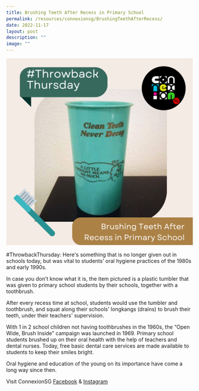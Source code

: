 ```yaml
---
title: Brushing Teeth After Recess in Primary School
permalink: /resources/connexionsg/BrushingTeethAfterRecess/
date: 2022-11-17
layout: post
description: ""
image: ""
---
```

![](/images/connexionsg/2022/Brushing%20Teeth%20After%20Recess%20in%20Primary%20School.png)

#ThrowbackThursday: Here's something that is no longer given out in schools today, but was vital to students’ oral hygiene practices of the 1980s and early 1990s.

In case you don't know what it is, the item pictured is a plastic tumbler that was given to primary school students by their schools, together with a toothbrush.

After every recess time at school, students would use the tumbler and toothbrush, and squat along their schools' longkangs (drains) to brush their teeth, under their teachers' supervision.

With 1 in 2 school children not having toothbrushes in the 1960s, the “Open Wide, Brush Inside” campaign was launched in 1969. Primary school students brushed up on their oral health with the help of teachers and dental nurses. Today, free basic dental care services are made available to students to keep their smiles bright.

Oral hygiene and education of the young on its importance have come a long way since then.


Visit ConnexionSG [Facebook](https://www.facebook.com/ConnexionSG) & [Instagram](https://www.instagram.com/connexionsg/)